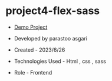 # project4-flex-sass
- [Demo Project]()

- Developed by parastoo asgari

- Created - 2023/6/26

- Technologies Used - Html , css , sass

- Role - Frontend
